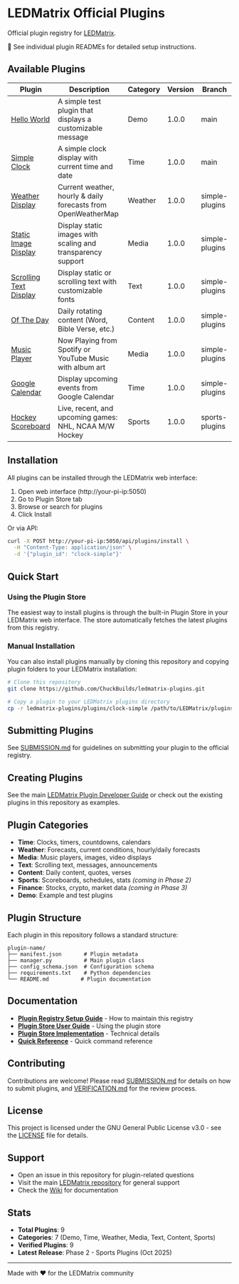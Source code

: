# LEDMatrix Official Plugins

Official plugin registry for [LEDMatrix](https://github.com/ChuckBuilds/LEDMatrix).


📖 See individual plugin READMEs for detailed setup instructions.

## Available Plugins

| Plugin | Description | Category | Version | Branch |
|--------|-------------|----------|---------|--------|
| [Hello World](plugins/hello-world) | A simple test plugin that displays a customizable message | Demo | 1.0.0 | main |
| [Simple Clock](plugins/clock-simple) | A simple clock display with current time and date | Time | 1.0.0 | main |
| [Weather Display](plugins/weather) | Current weather, hourly & daily forecasts from OpenWeatherMap | Weather | 1.0.0 | simple-plugins |
| [Static Image Display](plugins/static-image) | Display static images with scaling and transparency support | Media | 1.0.0 | simple-plugins |
| [Scrolling Text Display](plugins/text-display) | Display static or scrolling text with customizable fonts | Text | 1.0.0 | simple-plugins |
| [Of The Day](plugins/of-the-day) | Daily rotating content (Word, Bible Verse, etc.) | Content | 1.0.0 | simple-plugins |
| [Music Player](plugins/music) | Now Playing from Spotify or YouTube Music with album art | Media | 1.0.0 | simple-plugins |
| [Google Calendar](plugins/calendar) | Display upcoming events from Google Calendar | Time | 1.0.0 | simple-plugins |
| [Hockey Scoreboard](plugins/hockey-scoreboard) | Live, recent, and upcoming games: NHL, NCAA M/W Hockey | Sports | 1.0.0 | sports-plugins |

## Installation

All plugins can be installed through the LEDMatrix web interface:

1. Open web interface (http://your-pi-ip:5050)
2. Go to Plugin Store tab
3. Browse or search for plugins
4. Click Install

Or via API:
```bash
curl -X POST http://your-pi-ip:5050/api/plugins/install \
  -H "Content-Type: application/json" \
  -d '{"plugin_id": "clock-simple"}'
```

## Quick Start

### Using the Plugin Store

The easiest way to install plugins is through the built-in Plugin Store in your LEDMatrix web interface. The store automatically fetches the latest plugins from this registry.

### Manual Installation

You can also install plugins manually by cloning this repository and copying plugin folders to your LEDMatrix installation:

```bash
# Clone this repository
git clone https://github.com/ChuckBuilds/ledmatrix-plugins.git

# Copy a plugin to your LEDMatrix plugins directory
cp -r ledmatrix-plugins/plugins/clock-simple /path/to/LEDMatrix/plugins/
```

## Submitting Plugins

See [SUBMISSION.md](SUBMISSION.md) for guidelines on submitting your plugin to the official registry.

## Creating Plugins

See the main [LEDMatrix Plugin Developer Guide](https://github.com/ChuckBuilds/LEDMatrix/wiki/Plugin-Development) or check out the existing plugins in this repository as examples.

## Plugin Categories

- **Time**: Clocks, timers, countdowns, calendars
- **Weather**: Forecasts, current conditions, hourly/daily forecasts
- **Media**: Music players, images, video displays
- **Text**: Scrolling text, messages, announcements
- **Content**: Daily content, quotes, verses
- **Sports**: Scoreboards, schedules, stats *(coming in Phase 2)*
- **Finance**: Stocks, crypto, market data *(coming in Phase 3)*
- **Demo**: Example and test plugins

## Plugin Structure

Each plugin in this repository follows a standard structure:

```
plugin-name/
├── manifest.json       # Plugin metadata
├── manager.py          # Main plugin class
├── config_schema.json  # Configuration schema
├── requirements.txt    # Python dependencies
└── README.md          # Plugin documentation
```

## Documentation

- **[Plugin Registry Setup Guide](docs/PLUGIN_REGISTRY_SETUP_GUIDE.md)** - How to maintain this registry
- **[Plugin Store User Guide](docs/PLUGIN_STORE_USER_GUIDE.md)** - Using the plugin store
- **[Plugin Store Implementation](docs/PLUGIN_STORE_IMPLEMENTATION_SUMMARY.md)** - Technical details
- **[Quick Reference](docs/PLUGIN_STORE_QUICK_REFERENCE.md)** - Quick command reference

## Contributing

Contributions are welcome! Please read [SUBMISSION.md](SUBMISSION.md) for details on how to submit plugins, and [VERIFICATION.md](VERIFICATION.md) for the review process.

## License

This project is licensed under the GNU General Public License v3.0 - see the [LICENSE](LICENSE) file for details.

## Support

- Open an issue in this repository for plugin-related questions
- Visit the main [LEDMatrix repository](https://github.com/ChuckBuilds/LEDMatrix) for general support
- Check the [Wiki](https://github.com/ChuckBuilds/LEDMatrix/wiki) for documentation

## Stats

- **Total Plugins**: 9
- **Categories**: 7 (Demo, Time, Weather, Media, Text, Content, Sports)
- **Verified Plugins**: 9
- **Latest Release**: Phase 2 - Sports Plugins (Oct 2025)

---

Made with ❤️ for the LEDMatrix community

